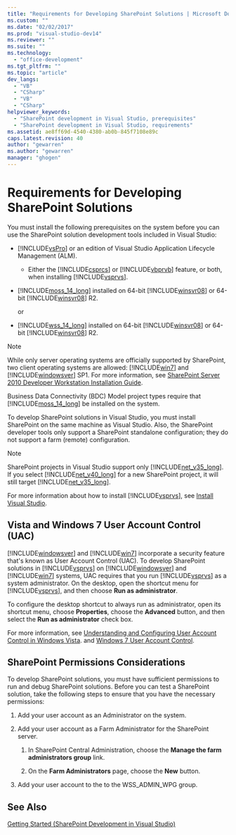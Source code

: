 ```yaml
---
title: "Requirements for Developing SharePoint Solutions | Microsoft Docs"
ms.custom: ""
ms.date: "02/02/2017"
ms.prod: "visual-studio-dev14"
ms.reviewer: ""
ms.suite: ""
ms.technology: 
  - "office-development"
ms.tgt_pltfrm: ""
ms.topic: "article"
dev_langs: 
  - "VB"
  - "CSharp"
  - "VB"
  - "CSharp"
helpviewer_keywords: 
  - "SharePoint development in Visual Studio, prerequisites"
  - "SharePoint development in Visual Studio, requirements"
ms.assetid: ae8ff69d-4540-4380-ab0b-845f7108e89c
caps.latest.revision: 40
author: "gewarren"
ms.author: "gewarren"
manager: "ghogen"
---
```

# Requirements for Developing SharePoint Solutions
  You must install the following prerequisites on the system before you can use the SharePoint solution development tools included in Visual Studio:  
  
-   [!INCLUDE[vsPro](../sharepoint/includes/vspro-md.md)] or an edition of Visual Studio Application Lifecycle Management (ALM).  
  
    -   Either the [!INCLUDE[csprcs](../sharepoint/includes/csprcs-md.md)] or [!INCLUDE[vbprvb](../sharepoint/includes/vbprvb-md.md)] feature, or both, when installing [!INCLUDE[vsprvs](../sharepoint/includes/vsprvs-md.md)].  
  
-   [!INCLUDE[moss_14_long](../sharepoint/includes/moss-14-long-md.md)] installed on 64-bit [!INCLUDE[winsvr08](../sharepoint/includes/winsvr08-md.md)] or 64-bit [!INCLUDE[winsvr08](../sharepoint/includes/winsvr08-md.md)] R2.  
  
     or  
  
-   [!INCLUDE[wss_14_long](../sharepoint/includes/wss-14-long-md.md)] installed on 64-bit [!INCLUDE[winsvr08](../sharepoint/includes/winsvr08-md.md)] or 64-bit [!INCLUDE[winsvr08](../sharepoint/includes/winsvr08-md.md)] R2.  
  
> [!NOTE]  
>  While only server operating systems are officially supported by SharePoint, two client operating systems are allowed: [!INCLUDE[win7](../sharepoint/includes/win7-md.md)] and [!INCLUDE[windowsver](../sharepoint/includes/windowsver-md.md)] SP1. For more information, see [SharePoint Server 2010 Developer Workstation Installation Guide](http://go.microsoft.com/fwlink/?LinkID=164557).  
  
 Business Data Connectivity (BDC) Model project types require that [!INCLUDE[moss_14_long](../sharepoint/includes/moss-14-long-md.md)] be installed on the system.  
  
 To develop SharePoint solutions in Visual Studio, you must install SharePoint on the same machine as Visual Studio. Also, the SharePoint developer tools only support a SharePoint standalone configuration; they do not support a farm (remote) configuration.  
  
> [!NOTE]  
>  SharePoint projects in Visual Studio support only [!INCLUDE[net_v35_long](../sharepoint/includes/net-v35-long-md.md)]. If you select [!INCLUDE[net_v40_long](../sharepoint/includes/net-v40-long-md.md)] for a new SharePoint project, it will still target [!INCLUDE[net_v35_long](../sharepoint/includes/net-v35-long-md.md)].  
  
 For more information about how to install [!INCLUDE[vsprvs](../sharepoint/includes/vsprvs-md.md)], see [Install Visual Studio](../install/install-visual-studio.md).  
  
## Vista and Windows 7 User Account Control (UAC)  
 [!INCLUDE[windowsver](../sharepoint/includes/windowsver-md.md)] and [!INCLUDE[win7](../sharepoint/includes/win7-md.md)] incorporate a security feature that's known as User Account Control (UAC). To develop SharePoint solutions in [!INCLUDE[vsprvs](../sharepoint/includes/vsprvs-md.md)] on [!INCLUDE[windowsver](../sharepoint/includes/windowsver-md.md)] and [!INCLUDE[win7](../sharepoint/includes/win7-md.md)] systems, UAC requires that you run [!INCLUDE[vsprvs](../sharepoint/includes/vsprvs-md.md)] as a system administrator. On the desktop, open the shortcut menu for [!INCLUDE[vsprvs](../sharepoint/includes/vsprvs-md.md)], and then choose **Run as administrator**.  
  
 To configure the desktop shortcut to always run as administrator, open its shortcut menu, choose **Properties**, choose the **Advanced** button, and then select the **Run as administrator** check box.  
  
 For more information, see [Understanding and Configuring User Account Control in Windows Vista](http://go.microsoft.com/fwlink/?LinkID=156476). and [Windows 7 User Account Control](http://go.microsoft.com/fwlink/?LinkId=177523).  
  
## SharePoint Permissions Considerations  
 To develop SharePoint solutions, you must have sufficient permissions to run and debug SharePoint solutions. Before you can test a SharePoint solution, take the following steps to ensure that you have the necessary permissions:  
  
1.  Add your user account as an Administrator on the system.  
  
2.  Add your user account as a Farm Administrator for the SharePoint server.  
  
    1.  In SharePoint Central Administration, choose the **Manage the farm administrators group** link.  
  
    2.  On the **Farm Administrators** page, choose the **New** button.  
  
3.  Add your user account to the to the WSS_ADMIN_WPG group.  
  
## See Also  
 [Getting Started &#40;SharePoint Development in Visual Studio&#41;](../sharepoint/getting-started-sharepoint-development-in-visual-studio.md)  
  
  
